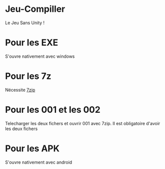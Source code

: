 # Jeu-Compiller
Le Jeu Sans Unity !
# Pour les EXE
S'ouvre nativement avec windows
# Pour les 7z
Nécessite [7zip](http://www.7-zip.org/download.html)
# Pour les 001 et les 002
Telecharger les deux fichers et ouvrir 001 avec 7zip.
Il est obligatoire d'avoir les deux fichers
# Pour les APK
S'ouvre nativement avec android

